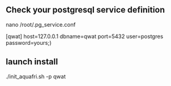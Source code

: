 ## Check your postgresql service definition

nano /root/.pg_service.conf

[qwat]
host=127.0.0.1
dbname=qwat
port=5432
user=postgres
password=yours;)

## launch install

./init_aquafri.sh -p qwat
